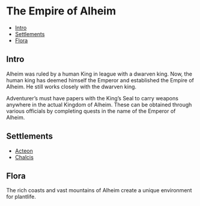 # The Empire of Alheim <!-- omit in toc -->

- [Intro](#Intro)
- [Settlements](#Settlements)
- [Flora](#Flora)

## Intro

Alheim was ruled by a human King in league with a dwarven king. Now, the human king has deemed himself the Emperor and established the Empire of Alheim. He still works closely with the dwarven king.

Adventurer’s must have papers with the King’s Seal to carry weapons anywhere in the actual Kingdom of Alheim. These can be obtained through various officials by completing quests in the name of the Emperor of Alheim.

## Settlements

- [Acteon](../Settlements/Acteon.md)
- [Chalcis](../Settlements/Chalcis.md)

## Flora

The rich coasts and vast mountains of Alheim create a unique environment for plantlife.
